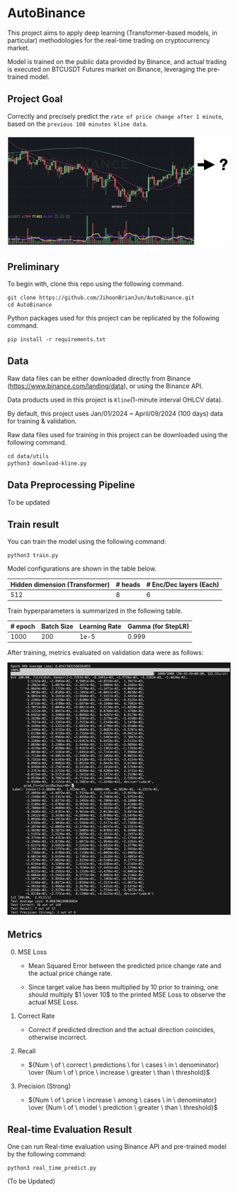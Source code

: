# AutoBinance

This project aims to apply deep learning (Transformer-based models, in particular) methodologies for the real-time trading on cryptocurrency market.

Model is trained on the public data provided by Binance, and actual trading is executed on BTCUSDT Futures market on Binance, leveraging the pre-trained model.

## Project Goal

Correctly and precisely predict the `rate of price change after 1 minute`, based on the `previous 100 minutes kline data`.

![](assets/project_overview.png "ProjectOverview")


## Preliminary

To begin with, clone this repo using the following command.
```
git clone https://github.com/JihoonBrianJun/AutoBinance.git
cd AutoBinance
```

Python packages used for this project can be replicated by the following command.
```
pip install -r requirements.txt
```

## Data

Raw data files can be either downloaded directly from Binance (https://www.binance.com/landing/data), or using the Binance API.

Data products used in this project is `Kline`(1-minute interval OHLCV data).

By default, this project uses Jan/01/2024 ~ April/09/2024 (100 days) data for training & validation.

Raw data files used for training in this project can be downloaded using the following command.
```
cd data/utils
python3 download-kline.py
```

## Data Preprocessing Pipeline
To be updated


## Train result

You can train the model using the following command:
```
python3 train.py
```

Model configurations are shown in the table below.

|Hidden dimension (Transformer)|# heads|# Enc/Dec layers (Each)|
|---|---|---|
|512|8|6|

Train hyperparameters is summarized in the following table.

|# epoch|Batch Size|Learning Rate|Gamma (for StepLR)|
|---|---|---|---|
|1000|200|1e-5|0.999|

After training, metrics evaluated on validation data were as follows:

![](assets/train_result.png "TrainResult")


## Metrics

0. MSE Loss
    * Mean Squared Error between the predicted price change rate and the actual price change rate.

    * Since target value has been multiplied by 10 prior to training, one should multiply $1 \over 10$ to the printed MSE Loss to observe the actual MSE Loss.


1. Correct Rate
    * Correct if predicted direction and the actual direction coincides, otherwise incorrect.


2. Recall
    * ${Num \ of \ correct \ predictions \ for \ cases \ in \ denominator} \over {Num \ of \ price \ increase \ greater \ than \ threshold}$


3. Precision (Strong)
    * ${Num \ of \ price \ increase \ among \ cases \ in \ denominator} \over {Num \ of \ model \ prediction \ greater \ than \ threshold}$


## Real-time Evaluation Result
One can run Real-time evaluation using Binance API and pre-trained model by the following command:
```
python3 real_time_predict.py
```

(To be Updated)

<!-- Model performance was further checked based on real-time orderbook and trade data of Top 10 cryptocurrencies (sorted by market cap) from Upbit. Each experiment was 3 hour in duration, and we underwent total 2 experiments until now.


### Experiment 1

|Market Code|MSE Loss|Correct Rate|Recall|Precision (Strong)|
|---|---|---|---|---|
|KRW-BTC|0.2424|31 out of 33|7 out of 7|0 out of 0|
|KRW-ETH|0.3393|25 out of 34|6 out of 7|0 out of 0|
|KRW-SOL|0.5292|28 out of 33|11 out of 12|0 out of 0|
|KRW-XRP|0.3998|29 out of 33|7 out of 7|0 out of 0|
|KRW-ADA|Code Error|-|-|-|
|KRW-AVAX|0.6953|31 out of 34|13 out of 13|0 out of 0|
|KRW-DOGE|0.5734|27 out of 33|9 out of 9|0 out of 0|
|KRW-TRX|Code Error|-|-|-|
|KRW-LINK|Code Error|-|-|-|
|KRW-DOT|0.4794|23 out of 36|23 out of 36|0 out of 0|

![](assets/eval_result1.png "EvalResult1")


### Experiment 2

|Market Code|MSE Loss|Correct Rate|Recall|Precision (Strong)|
|---|---|---|---|---|
|KRW-BTC|0.3372|28 out of 32|5 out of 5|0 out of 0|
|KRW-ETH|0.4149|22 out of 33|7 out of 8|0 out of 0|
|KRW-SOL|0.7181|29 out of 32|15 out of 15|0 out of 0|
|KRW-XRP|0.4462|30 out of 32|9 out of 10|0 out of 0|
|KRW-ADA|0.7193|15 out of 34|9 out of 15|0 out of 0|
|KRW-AVAX|0.7319|32 out of 33|8 out of 9|0 out of 0|
|KRW-DOGE|0.6005|30 out of 33|9 out of 9|0 out of 0|
|KRW-TRX|Code Error|-|-|-|
|KRW-LINK|0.5485|27 out of 34|6 out of 6|0 out of 0|
|KRW-DOT|0.5779|25 out of 34|12 out of 14|0 out of 0|

![](assets/eval_result2.png "EvalResult2") -->